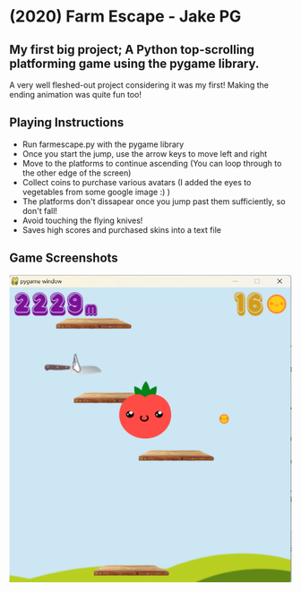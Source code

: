 # (2020) Farm Escape - Jake PG
## My first big project; A Python top-scrolling platforming game using the pygame library. 
A very well fleshed-out project considering it was my first! Making the ending animation was quite fun too!

## Playing Instructions
- Run farmescape.py with the pygame library
- Once you start the jump, use the arrow keys to move left and right
- Move to the platforms to continue ascending (You can loop through to the other edge of the screen)
- Collect coins to purchase various avatars (I added the eyes to vegetables from some google image :) )
- The platforms don't dissapear once you jump past them sufficiently, so don't fall!
- Avoid touching the flying knives!
- Saves high scores and purchased skins into a text file

## Game Screenshots
![Alt text](https://github.com/JakePG7/farmEscape/blob/main/Game%20Screenshots/Gameplay.png)
